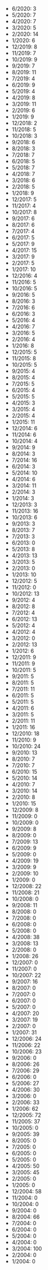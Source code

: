 *  6/2020: 3
*  5/2020: 7
*  4/2020: 7
*  3/2020: 5
*  2/2020: 14
*  1/2020: 6
*  12/2019: 8
*  11/2019: 7
*  10/2019: 9
*  9/2019: 7
*  8/2019: 11
*  7/2019: 4
*  6/2019: 9
*  5/2019: 4
*  4/2019: 8
*  3/2019: 11
*  2/2019: 6
*  1/2019: 9
*  12/2018: 2
*  11/2018: 5
*  10/2018: 3
*  9/2018: 6
*  8/2018: 3
*  7/2018: 7
*  6/2018: 5
*  5/2018: 7
*  4/2018: 7
*  3/2018: 6
*  2/2018: 5
*  1/2018: 9
*  12/2017: 5
*  11/2017: 4
*  10/2017: 8
*  9/2017: 6
*  8/2017: 6
*  7/2017: 4
*  6/2017: 5
*  5/2017: 9
*  4/2017: 15
*  3/2017: 9
*  2/2017: 5
*  1/2017: 10
*  12/2016: 4
*  11/2016: 5
*  10/2016: 5
*  9/2016: 5
*  8/2016: 3
*  7/2016: 6
*  6/2016: 3
*  5/2016: 4
*  4/2016: 7
*  3/2016: 5
*  2/2016: 4
*  1/2016: 8
*  12/2015: 5
*  11/2015: 8
*  10/2015: 5
*  9/2015: 4
*  8/2015: 4
*  7/2015: 5
*  6/2015: 4
*  5/2015: 5
*  4/2015: 3
*  3/2015: 4
*  2/2015: 4
*  1/2015: 11
*  12/2014: 6
*  11/2014: 6
*  10/2014: 4
*  9/2014: 9
*  8/2014: 3
*  7/2014: 16
*  6/2014: 3
*  5/2014: 10
*  4/2014: 6
*  3/2014: 11
*  2/2014: 3
*  1/2014: 3
*  12/2013: 3
*  11/2013: 16
*  10/2013: 6
*  9/2013: 3
*  8/2013: 7
*  7/2013: 3
*  6/2013: 0
*  5/2013: 8
*  4/2013: 13
*  3/2013: 5
*  2/2013: 0
*  1/2013: 10
*  12/2012: 5
*  11/2012: 0
*  10/2012: 13
*  9/2012: 4
*  8/2012: 8
*  7/2012: 4
*  6/2012: 13
*  5/2012: 4
*  4/2012: 4
*  3/2012: 0
*  2/2012: 13
*  1/2012: 6
*  12/2011: 9
*  11/2011: 9
*  10/2011: 5
*  9/2011: 5
*  8/2011: 5
*  7/2011: 11
*  6/2011: 5
*  5/2011: 5
*  4/2011: 6
*  3/2011: 5
*  2/2011: 11
*  1/2011: 16
*  12/2010: 18
*  11/2010: 9
*  10/2010: 24
*  9/2010: 13
*  8/2010: 7
*  7/2010: 7
*  6/2010: 15
*  5/2010: 14
*  4/2010: 7
*  3/2010: 14
*  2/2010: 8
*  1/2010: 15
*  12/2009: 8
*  11/2009: 0
*  10/2009: 0
*  9/2009: 8
*  8/2009: 0
*  7/2009: 13
*  6/2009: 9
*  5/2009: 0
*  4/2009: 19
*  3/2009: 9
*  2/2009: 10
*  1/2009: 0
*  12/2008: 22
*  11/2008: 21
*  10/2008: 0
*  9/2008: 11
*  8/2008: 0
*  7/2008: 0
*  6/2008: 0
*  5/2008: 0
*  4/2008: 38
*  3/2008: 13
*  2/2008: 0
*  1/2008: 26
*  12/2007: 0
*  11/2007: 0
*  10/2007: 22
*  9/2007: 16
*  8/2007: 0
*  7/2007: 0
*  6/2007: 0
*  5/2007: 0
*  4/2007: 20
*  3/2007: 19
*  2/2007: 0
*  1/2007: 31
*  12/2006: 24
*  11/2006: 22
*  10/2006: 23
*  9/2006: 0
*  8/2006: 26
*  7/2006: 29
*  6/2006: 0
*  5/2006: 27
*  4/2006: 30
*  3/2006: 0
*  2/2006: 33
*  1/2006: 62
*  12/2005: 72
*  11/2005: 37
*  10/2005: 0
*  9/2005: 39
*  8/2005: 0
*  7/2005: 0
*  6/2005: 0
*  5/2005: 0
*  4/2005: 50
*  3/2005: 45
*  2/2005: 0
*  1/2005: 0
*  12/2004: 58
*  11/2004: 0
*  10/2004: 0
*  9/2004: 0
*  8/2004: 66
*  7/2004: 0
*  6/2004: 0
*  5/2004: 0
*  4/2004: 0
*  3/2004: 100
*  2/2004: 0
*  1/2004: 0